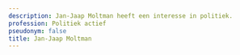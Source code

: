```yaml
---
description: Jan-Jaap Moltman heeft een interesse in politiek.
profession: Politiek actief
pseudonym: false
title: Jan-Jaap Moltman
---
```

